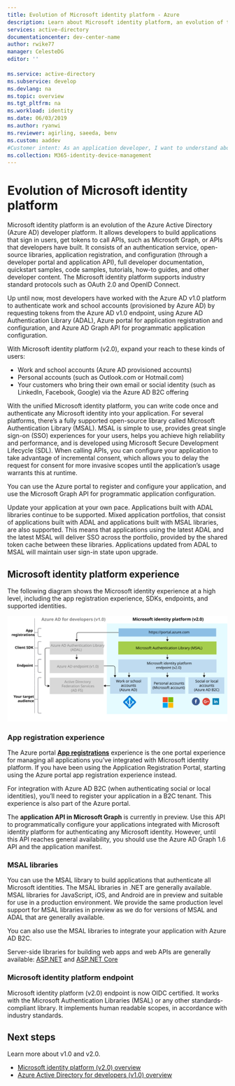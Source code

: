 ```yaml
---
title: Evolution of Microsoft identity platform - Azure 
description: Learn about Microsoft identity platform, an evolution of the Azure Active Directory (Azure AD) identity service and developer platform.
services: active-directory
documentationcenter: dev-center-name
author: rwike77
manager: CelesteDG
editor: ''

ms.service: active-directory
ms.subservice: develop
ms.devlang: na
ms.topic: overview
ms.tgt_pltfrm: na
ms.workload: identity
ms.date: 06/03/2019
ms.author: ryanwi
ms.reviewer: agirling, saeeda, benv
ms.custom: aaddev
#Customer intent: As an application developer, I want to understand about the Microsoft identity platform so I can decide which endpoint and platform best meets my needs.
ms.collection: M365-identity-device-management
---
```


# Evolution of Microsoft identity platform

Microsoft identity platform is an evolution of the Azure Active Directory (Azure AD) developer platform. It allows developers to build applications that sign in users, get tokens to call APIs, such as Microsoft Graph, or APIs that developers have built. It consists of an authentication service, open-source libraries, application registration, and configuration (through a developer portal and application API), full developer documentation, quickstart samples, code samples, tutorials, how-to guides, and other developer content. The Microsoft identity platform supports industry standard protocols such as OAuth 2.0 and OpenID Connect.

Up until now, most developers have worked with the Azure AD v1.0 platform to authenticate work and school accounts (provisioned by Azure AD) by requesting tokens from the Azure AD v1.0 endpoint, using Azure AD Authentication Library (ADAL), Azure portal for application registration and configuration, and Azure AD Graph API for programmatic application configuration.

With Microsoft identity platform (v2.0), expand your reach to these kinds of users:

- Work and school accounts (Azure AD provisioned accounts)
- Personal accounts (such as Outlook.com or Hotmail.com)
- Your customers who bring their own email or social identity (such as LinkedIn, Facebook, Google) via the Azure AD B2C offering

With the unified Microsoft identity platform, you can write code once and authenticate any Microsoft identity into your application. For several platforms, there’s a fully supported open-source library called Microsoft Authentication Library (MSAL). MSAL is simple to use, provides great single sign-on (SSO) experiences for your users, helps you achieve high reliability and performance, and is developed using Microsoft Secure Development Lifecycle (SDL). When calling APIs, you can configure your application to take advantage of incremental consent, which allows you to delay the request for consent for more invasive scopes until the application’s usage warrants this at runtime.

You can use the Azure portal to register and configure your application, and use the Microsoft Graph API for programmatic application configuration.

Update your application at your own pace. Applications built with ADAL libraries continue to be supported. Mixed application portfolios, that consist of applications built with ADAL and applications built with MSAL libraries, are also supported. This means that applications using the latest ADAL and the latest MSAL will deliver SSO across the portfolio, provided by the shared token cache between these libraries. Applications updated from ADAL to MSAL will maintain user sign-in state upon upgrade.

## Microsoft identity platform experience

The following diagram shows the Microsoft identity experience at a high level, including the app registration experience, SDKs, endpoints, and supported identities.

![Microsoft identity platform today](./media/about-microsoft-identity-platform/about-microsoft-identity-platform.svg)

### App registration experience

The Azure portal **[App registrations](https://go.microsoft.com/fwlink/?linkid=2083908)** experience is the one portal experience for managing all applications you’ve integrated with Microsoft identity platform. If you have been using the Application Registration Portal, starting using the Azure portal app registration experience instead.

For integration with Azure AD B2C (when authenticating social or local identities), you’ll need to register your application in a B2C tenant. This experience is also part of the Azure portal.

The **application API in Microsoft Graph** is currently in preview. Use this API to programmatically configure your applications integrated with Microsoft identity platform for authenticating any Microsoft identity. However, until this API reaches general availability, you should use the Azure AD Graph 1.6 API and the application manifest.

### MSAL libraries

You can use the MSAL library to build applications that authenticate all Microsoft identities. The MSAL libraries in .NET are generally available. MSAL libraries for JavaScript, iOS, and Android are in preview and suitable for use in a production environment. We provide the same production level support for MSAL libraries in preview as we do for versions of MSAL and ADAL that are generally available.

You can also use the MSAL libraries to integrate your application with Azure AD B2C.

Server-side libraries for building web apps and web APIs are generally available: [ASP.NET](https://docs.microsoft.com/aspnet/overview) and [ASP.NET Core](https://docs.microsoft.com/aspnet/core/?view=aspnetcore-2.2)

### Microsoft identity platform endpoint

Microsoft identity platform (v2.0) endpoint is now OIDC certified. It works with the Microsoft Authentication Libraries (MSAL) or any other standards-compliant library. It implements human readable scopes, in accordance with industry standards.

## Next steps

Learn more about v1.0 and v2.0.

* [Microsoft identity platform (v2.0) overview](v2-overview.md)
* [Azure Active Directory for developers (v1.0) overview](v1-overview.md)
